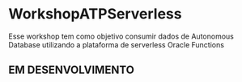 # WorkshopATPServerless
 Esse workshop tem como objetivo consumir dados de Autonomous Database utilizando a plataforma de serverless Oracle Functions
## EM DESENVOLVIMENTO
